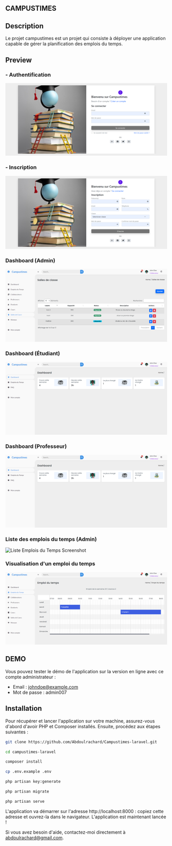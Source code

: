 ## CAMPUSTIMES 

## Description

Le projet campustimes est un projet qui consiste à déployer une application capable de gérer la planification des emplois du temps.

## Preview

### - Authentification

![Auth Screenshot](./docs/auth.png)

### - Inscription

![Auth Screenshot](./docs/register.png)

### Dashboard (Admin)

![Dashboard Admin Screenshot](./docs/dash.png)

### Dashboard (Étudiant)

![Dashboard Étudiant Screenshot](./docs/user-dashboard.png)

### Dashboard (Professeur)

![Dashboard Professeur Screenshot](./docs/user-dashboard.png)

### Liste des emplois du temps (Admin)

![Liste Emplois du Temps Screenshot](./docs/timetables.png)

### Visualisation d'un emploi du temps

![Visualisation Emploi du Temps Screenshot](./docs/view-timetable.png)

## DEMO

Vous pouvez tester le démo de l'application sur la version en ligne avec ce compte administrateur :

- Email : johndoe@example.com
- Mot de passe : admin007

## Installation

Pour récupérer et lancer l'application sur votre machine, assurez-vous d'abord d'avoir PHP et Composer installés. Ensuite, procédez aux étapes suivantes :

```bash
git clone https://github.com/Abdoulrachard/Campustimes-laravel.git
```
```bash
cd campustimes-laravel
```

```bash	
composer install
```
```bash 
cp .env.example .env 
```
```bash	
php artisan key:generate
```
```bash	
php artisan migrate
```

```bash	
php artisan serve
```
L'application va démarrer sur l'adresse http://localhost:8000 :  copiez cette adresse et ouvrez-la dans le navigateur.
L'application est maintenant lancée !

Si vous avez besoin d'aide, contactez-moi directement à [abdoulrachard@gmail.com](mailto:abdoulrachard@gmail.com).


